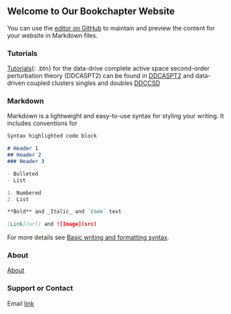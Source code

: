 

## Welcome to Our Bookchapter Website 
You can use the [editor on GitHub](https://github.com/ChemRacer/VogLab_Book_Chapter/edit/gh-pages/index.md) to maintain and preview the content for your website in Markdown files.


### Tutorials
[Tutorials](_posts/Tutorials/Tutorials.md){: .btn} for the data-drive complete active space second-order perturbation theory (DDCASPT2) can be found in [DDCASPT2](_posts/Tutorials/DDCASPT2/ddcaspt2.md) and data-driven coupled clusters singles and doubles [DDCCSD](_posts/Tutorials/DDCCSD/ddccsd.md)

### Markdown

Markdown is a lightweight and easy-to-use syntax for styling your writing. It includes conventions for

```markdown
Syntax highlighted code block

# Header 1
## Header 2
### Header 3

- Bulleted
- List

1. Numbered
2. List

**Bold** and _Italic_ and `Code` text

[Link](url) and ![Image](src)
```

For more details see [Basic writing and formatting syntax](https://docs.github.com/en/github/writing-on-github/getting-started-with-writing-and-formatting-on-github/basic-writing-and-formatting-syntax).

### About
[About](_posts/about/about.md) 

### Support or Contact
Email [link](path_to_email)

